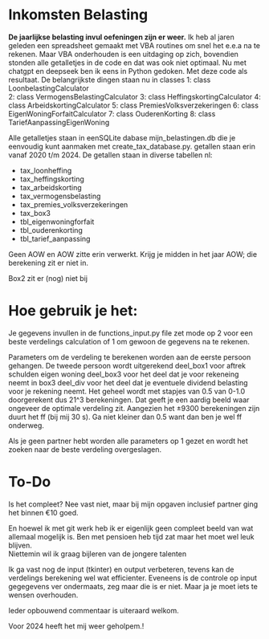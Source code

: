 # Inkomsten Belasting 

__De jaarlijkse belasting invul oefeningen zijn er weer.__
Ik heb al jaren geleden  een spreadsheet gemaakt met VBA routines om snel het e.e.a na te rekenen.
Maar VBA onderhouden is een uitdaging op zich, bovendien stonden alle getalletjes in de code en dat was ook niet optimaal. 
Nu met chatgpt en deepseek ben ik eens in Python gedoken.
Met deze code als resultaat.
De belangrijkste dingen staan nu in classes 
1: class LoonbelastingCalculator  
2: class VermogensBelastingCalculator
3: class HeffingskortingCalculator
4: class ArbeidskortingCalculator
5: class PremiesVolksverzekeringen
6: class EigenWoningForfaitCalculator
7: class OuderenKorting
8: class TariefAanpassingEigenWoning

Alle getalletjes staan in eenSQLite dabase mijn_belastingen.db die je eenvoudig kunt aanmaken met create_tax_database.py. getallen staan erin vanaf 2020 t/m 2024. De getallen staan in diverse tabellen nl:
- tax_loonheffing
- tax_heffingskorting
- tax_arbeidskorting
- tax_vermogensbelasting
- tax_premies_volksverzekeringen
- tax_box3
- tbl_eigenwoningforfait
- tbl_ouderenkorting
- tbl_tarief_aanpassing

Geen AOW en AOW zitte erin verwerkt. Krijg je midden in het jaar AOW; die berekening zit er niet in.

Box2 zit er (nog) niet bij 

# Hoe gebruik je het:
Je gegevens invullen in de functions_input.py file zet mode op 2 voor een beste verdelings calculation of 1 om gewoon de gegevens na te rekenen.

Parameters om de verdeling te berekenen worden aan de eerste persoon gehangen. De tweede persoon wordt uitgerekend
deel_box1  voor aftrek schulden eigen woning
deel_box3  voor het deel dat je voor rekeneing neemt in box3
deel_div  voor het deel dat je eventuele dividend belasting voor je rekening neemt.
Het geheel wordt met stapjes van 0.5 van 0-1.0 doorgerekent dus 21^3 berekeningen. Dat geeft je een aardig beeld waar ongeveer de optimale verdeling zit.
Aangezien het ±9300 berekeningen zijn duurt het ff (bij mij 30 s). Ga niet kleiner dan 0.5 want dan ben je wel ff onderweg.

Als je geen partner hebt worden alle parameters op 1 gezet en wordt het zoeken naar de beste verdeling overgeslagen.


# To-Do 
Is het compleet? Nee vast niet, maar bij mijn opgaven inclusief partner ging het binnen €10 goed.

En hoewel ik met git werk heb ik er eigenlijk geen compleet beeld van wat allemaal mogelijk is. 
Ben met pensioen heb tijd zat maar het moet wel leuk blijven.  
Niettemin wil ik graag bijleren van de jongere talenten

Ik ga vast nog de input (tkinter) en output verbeteren, tevens kan de verdelings berekening wel wat efficienter.
Eveneens is  de controle op input gegegevens ver ondermaats, zeg maar die is er niet.
Maar ja je moet iets te wensen overhouden.

Ieder opbouwend commentaar is uiteraard welkom. 

Voor 2024 heeft het mij weer geholpem.! 



